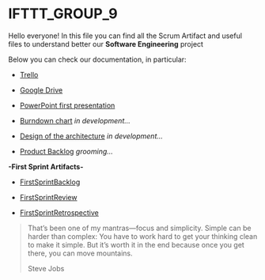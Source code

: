 # IFTTT_GROUP_9

Hello everyone! In this file you can find all the Scrum Artifact and useful files to understand better our ******Software Engineering****** project

Below you can check our documentation, in particular:

* [Trello](https://trello.com/b/6Ul93WV1/project-work)
  
* [Google Drive](https://drive.google.com/drive/folders/1VkRw4ODrhOaejddQyeOZ3ovXW9UYLTwE?usp=sharing)

* [PowerPoint first presentation](https://docs.google.com/presentation/d/1s5dNPeeb9GDX-69nq0G6VtIf82741l3t/edit?usp=drive_link&ouid=104508030704024094929&rtpof=true&sd=true)

* [Burndown chart](https://docs.google.com/spreadsheets/d/1-dTMPlXCOvI4Xhb1cHiEuXfK_DByB6Lb/edit?usp=drive_link&ouid=104508030704024094929&rtpof=true&sd=true) _in development..._

* [Design of the architecture](https://drive.google.com/file/d/1R0g6mH-w3gTcMtFX7BWPOvjzFV6F3SsN/view?usp=drive_link) _in development..._

* [Product Backlog](https://docs.google.com/spreadsheets/d/1E_a1pODM5wcPadScc6v-flNTYtQuco1rU04QWlM8olc/edit?usp=sharing) _grooming..._

**-First Sprint Artifacts-**

* [FirstSprintBacklog](https://docs.google.com/spreadsheets/d/1TEhIiIdwdmEaRiLmnSJNmHXoK-jn6P64Wqg2PT2UCvM/edit#gid=0)

* [FirstSprintReview](https://docs.google.com/document/d/1obMHVX_5wL8yrKnWu5RzWvBMyrhQ6i9QQ1lKQuWlqmM/edit?usp=drive_link)

* [FirstSprintRetrospective](https://docs.google.com/document/d/1obMHVX_5wL8yrKnWu5RzWvBMyrhQ6i9QQ1lKQuWlqmM/edit?usp=drive_link)


>That’s been one of my mantras—focus and simplicity. Simple can be harder than complex: You have to work hard to get your thinking clean to make it simple. But it’s worth it in the end because once you get there, you can move mountains.
>
>Steve Jobs
